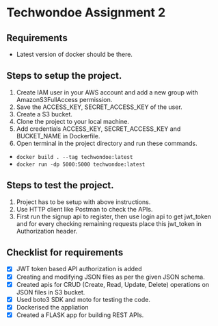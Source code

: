 # Techwondoe Assignment 2

## Requirements

- Latest version of docker should be there.

## Steps to setup the project.
1. Create IAM user in your AWS account and add a new group with AmazonS3FullAccess permission. 
2. Save the ACCESS_KEY, SECRET_ACCESS_KEY of the user.
3. Create a S3 bucket.
4. Clone the project to your local machine.
5. Add credentials ACCESS_KEY, SECRET_ACCESS_KEY and BUCKET_NAME in Dockerfile.
6. Open terminal in the project directory and run these commands.

- `docker build . --tag techwondoe:latest`
- `docker run -dp 5000:5000 techwondoe:latest`

## Steps to test the project.

1. Project has to be setup with above instructions.
2. Use HTTP client like Postman to check the APIs.
3. First run the signup api to register, then use login api to get jwt_token and for every checking remaining requests place this jwt_token in Authorization header.

## Checklist for requirements

- [x] JWT token based API authorization is added
- [x] Creating and modifying JSON files as per the given JSON schema.
- [x] Created apis for CRUD (Create, Read, Update, Delete) operations on JSON files in S3 bucket.
- [x] Used boto3 SDK and moto for testing the code.
- [x] Dockerised the appliation
- [x] Created a FLASK app for building REST APIs. 
